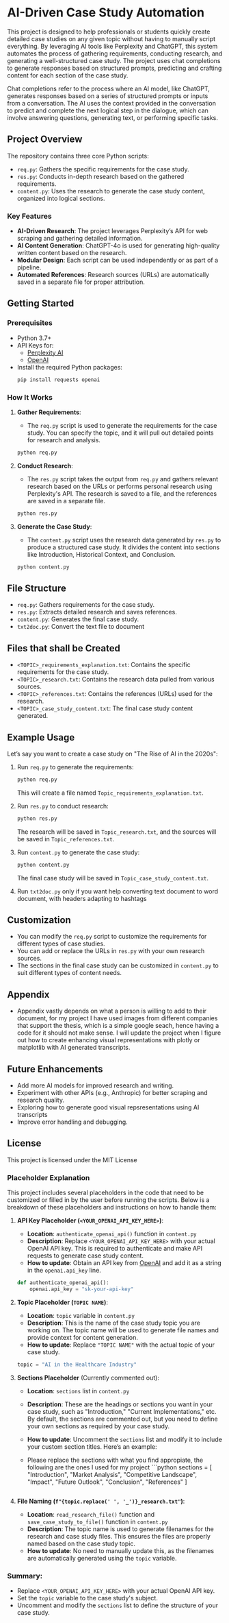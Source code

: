 
# AI-Driven Case Study Automation

This project is designed to help professionals or students quickly create detailed case studies on any given topic without having to manually script everything. By leveraging AI tools like Perplexity and ChatGPT, this system automates the process of gathering requirements, conducting research, and generating a well-structured case study. The project uses chat completions to generate responses based on structured prompts, predicting and crafting content for each section of the case study.

Chat completions refer to the process where an AI model, like ChatGPT, generates responses based on a series of structured prompts or inputs from a conversation. The AI uses the context provided in the conversation to predict and complete the next logical step in the dialogue, which can involve answering questions, generating text, or performing specific tasks.

## Project Overview

The repository contains three core Python scripts:
- `req.py`: Gathers the specific requirements for the case study.
- `res.py`: Conducts in-depth research based on the gathered requirements.
- `content.py`: Uses the research to generate the case study content, organized into logical sections.

### Key Features
- **AI-Driven Research**: The project leverages Perplexity’s API for web scraping and gathering detailed information.
- **AI Content Generation**: ChatGPT-4o is used for generating high-quality written content based on the research.
- **Modular Design**: Each script can be used independently or as part of a pipeline.
- **Automated References**: Research sources (URLs) are automatically saved in a separate file for proper attribution.

## Getting Started

### Prerequisites

- Python 3.7+
- API Keys for:
  - [Perplexity AI](https://www.perplexity.ai/)
  - [OpenAI](https://beta.openai.com/)
- Install the required Python packages:
  ```bash
  pip install requests openai
  ```

### How It Works

1. **Gather Requirements**:
   - The `req.py` script is used to generate the requirements for the case study. You can specify the topic, and it will pull out detailed points for research and analysis.
   
   ```bash
   python req.py
   ```

2. **Conduct Research**:
   - The `res.py` script takes the output from `req.py` and gathers relevant research based on the URLs or performs personal research using Perplexity's API. The research is saved to a file, and the references are saved in a separate file.

   ```bash
   python res.py
   ```

3. **Generate the Case Study**:
   - The `content.py` script uses the research data generated by `res.py` to produce a structured case study. It divides the content into sections like Introduction, Historical Context, and Conclusion.

   ```bash
   python content.py
   ```

## File Structure

- `req.py`: Gathers requirements for the case study.
- `res.py`: Extracts detailed research and saves references.
- `content.py`: Generates the final case study.
- `txt2doc.py`: Convert the text file to document

## Files that shall be Created
- `<TOPIC>_requirements_explanation.txt`: Contains the specific requirements for the case study.
- `<TOPIC>_research.txt`: Contains the research data pulled from various sources.
- `<TOPIC>_references.txt`: Contains the references (URLs) used for the research.
- `<TOPIC>_case_study_content.txt`: The final case study content generated.

## Example Usage

Let’s say you want to create a case study on "The Rise of AI in the 2020s":

1. Run `req.py` to generate the requirements:
   ```bash
   python req.py
   ```
   This will create a file named `Topic_requirements_explanation.txt`.

2. Run `res.py` to conduct research:
   ```bash
   python res.py
   ```
   The research will be saved in `Topic_research.txt`, and the sources will be saved in `Topic_references.txt`.

3. Run `content.py` to generate the case study:
   ```bash
   python content.py
   ```
   The final case study will be saved in `Topic_case_study_content.txt`.

4. Run `txt2doc.py` only if you want help converting text document to word document, with headers adapting to hashtags

## Customization

- You can modify the `req.py` script to customize the requirements for different types of case studies.
- You can add or replace the URLs in `res.py` with your own research sources.
- The sections in the final case study can be customized in `content.py` to suit different types of content needs.

## Appendix

- Appendix vastly depends on what a person is willing to add to their document, for my project I have used images from different companies that support the thesis, which is a simple google seach, hence having a code for it should not make sense. I will update the project when I figure out how to create enhancing visual representations with plotly or matplotlib with AI generated transcripts.

## Future Enhancements

- Add more AI models for improved research and writing.
- Experiment with other APIs (e.g., Anthropic) for better scraping and research quality.
- Exploring how to generate good visual repsresentations using AI transcripts
- Improve error handling and debugging.

## License

This project is licensed under the MIT License

### Placeholder Explanation

This project includes several placeholders in the code that need to be customized or filled in by the user before running the scripts. Below is a breakdown of these placeholders and instructions on how to handle them:

1. **API Key Placeholder (`<YOUR_OPENAI_API_KEY_HERE>`)**:
   - **Location**: `authenticate_openai_api()` function in `content.py`
   - **Description**: Replace `<YOUR_OPENAI_API_KEY_HERE>` with your actual OpenAI API key. This is required to authenticate and make API requests to generate case study content.
   - **How to update**: Obtain an API key from [OpenAI](https://beta.openai.com/signup/) and add it as a string in the `openai.api_key` line.

   ```python
   def authenticate_openai_api():
       openai.api_key = "sk-your-api-key"
   ```

2. **Topic Placeholder (`TOPIC NAME`)**:
   - **Location**: `topic` variable in `content.py`
   - **Description**: This is the name of the case study topic you are working on. The topic name will be used to generate file names and provide context for content generation.
   - **How to update**: Replace `"TOPIC NAME"` with the actual topic of your case study.

   ```python
   topic = "AI in the Healthcare Industry"
   ```

3. **Sections Placeholder** (Currently commented out):
   - **Location**: `sections` list in `content.py`
   - **Description**: These are the headings or sections you want in your case study, such as "Introduction," "Current Implementations," etc. By default, the sections are commented out, but you need to define your own sections as required by your case study.
   - **How to update**: Uncomment the `sections` list and modify it to include your custom section titles. Here’s an example:

   - Please replace the sections with what you find appropiate, the following are the ones I used for my project
         ```python
   sections = [
      "Introduction",
       "Market Analysis",
       "Competitive Landscape",
       "Impact",
       "Future Outlook",
       "Conclusion",
       "References"
   ]
   ```

4. **File Naming (`f"{topic.replace(' ', '_')}_research.txt"`)**:
   - **Location**: `read_research_file()` function and `save_case_study_to_file()` function in `content.py`
   - **Description**: The topic name is used to generate filenames for the research and case study files. This ensures the files are properly named based on the case study topic.
   - **How to update**: No need to manually update this, as the filenames are automatically generated using the `topic` variable.

### Summary:
- Replace `<YOUR_OPENAI_API_KEY_HERE>` with your actual OpenAI API key.
- Set the `topic` variable to the case study's subject.
- Uncomment and modify the `sections` list to define the structure of your case study.
